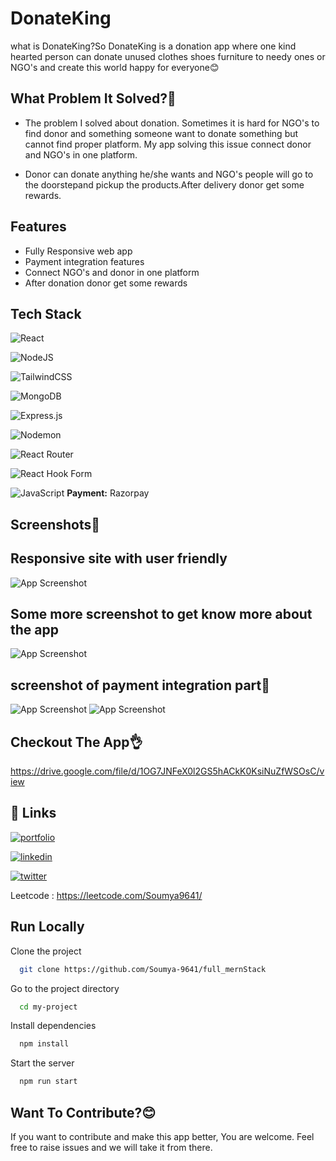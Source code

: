 
# DonateKing

 what is DonateKing?So DonateKing is a donation app where one kind hearted person can donate unused clothes shoes furniture to needy ones or NGO's and create this world happy for everyone😊


## What Problem It Solved?🫡

- The problem I solved about donation. Sometimes it is hard for NGO's to find donor and something someone want to donate something but cannot find proper platform. My app solving this issue connect donor and NGO's in one platform. 

- Donor can donate anything he/she wants and NGO's people will go to the doorstepand pickup the products.After delivery donor get some rewards.
## Features

- Fully Responsive web app
- Payment integration features 
- Connect NGO's and donor in one platform
- After donation donor get some rewards


## Tech Stack
![React](https://img.shields.io/badge/react-%2320232a.svg?style=for-the-badge&logo=react&logoColor=%2361DAFB)

![NodeJS](https://img.shields.io/badge/node.js-6DA55F?style=for-the-badge&logo=node.js&logoColor=white)

![TailwindCSS](https://img.shields.io/badge/tailwindcss-%2338B2AC.svg?style=for-the-badge&logo=tailwind-css&logoColor=white)

![MongoDB](https://img.shields.io/badge/MongoDB-%234ea94b.svg?style=for-the-badge&logo=mongodb&logoColor=white)

![Express.js](https://img.shields.io/badge/express.js-%23404d59.svg?style=for-the-badge&logo=express&logoColor=%2361DAFB)

![Nodemon](https://img.shields.io/badge/NODEMON-%23323330.svg?style=for-the-badge&logo=nodemon&logoColor=%BBDEAD)

![React Router](https://img.shields.io/badge/React_Router-CA4245?style=for-the-badge&logo=react-router&logoColor=white)

![React Hook Form](https://img.shields.io/badge/React%20Hook%20Form-%23EC5990.svg?style=for-the-badge&logo=reacthookform&logoColor=white)

![JavaScript](https://img.shields.io/badge/javascript-%23323330.svg?style=for-the-badge&logo=javascript&logoColor=%23F7DF1E)
**Payment:** Razorpay


## Screenshots📸

## Responsive site with user friendly
![App Screenshot](https://i.imgur.com/wGFzwCA.png)

## Some more screenshot to get know more about the app
![App Screenshot](https://i.imgur.com/bGPOqou.png)

## screenshot of payment integration part💸
![App Screenshot](https://i.imgur.com/qmzduix.png)
![App Screenshot](https://i.imgur.com/Vviiykk.png)
## Checkout The App👌
https://drive.google.com/file/d/1OG7JNFeX0l2GS5hACkK0KsiNuZfWSOsC/view
## 🔗 Links
[![portfolio](https://img.shields.io/badge/my_portfolio-000?style=for-the-badge&logo=ko-fi&logoColor=white)](https://dulcet-brigadeiros-b04f49.netlify.app/)

[![linkedin](https://img.shields.io/badge/linkedin-0A66C2?style=for-the-badge&logo=linkedin&logoColor=white)](https://www.linkedin.com/in/soumyadip-gantait-04b602220)

[![twitter](https://img.shields.io/badge/twitter-1DA1F2?style=for-the-badge&logo=twitter&logoColor=white)](https://twitter.com/SOUMYADIP_1097/)

Leetcode : https://leetcode.com/Soumya9641/




## Run Locally

Clone the project

```bash
  git clone https://github.com/Soumya-9641/full_mernStack
```

Go to the project directory

```bash
  cd my-project
```

Install dependencies

```bash
  npm install
```

Start the server

```bash
  npm run start
```


## Want To Contribute?😊

If you want to contribute and make this app better, You are welcome. Feel free to raise issues and we will take it from there.

